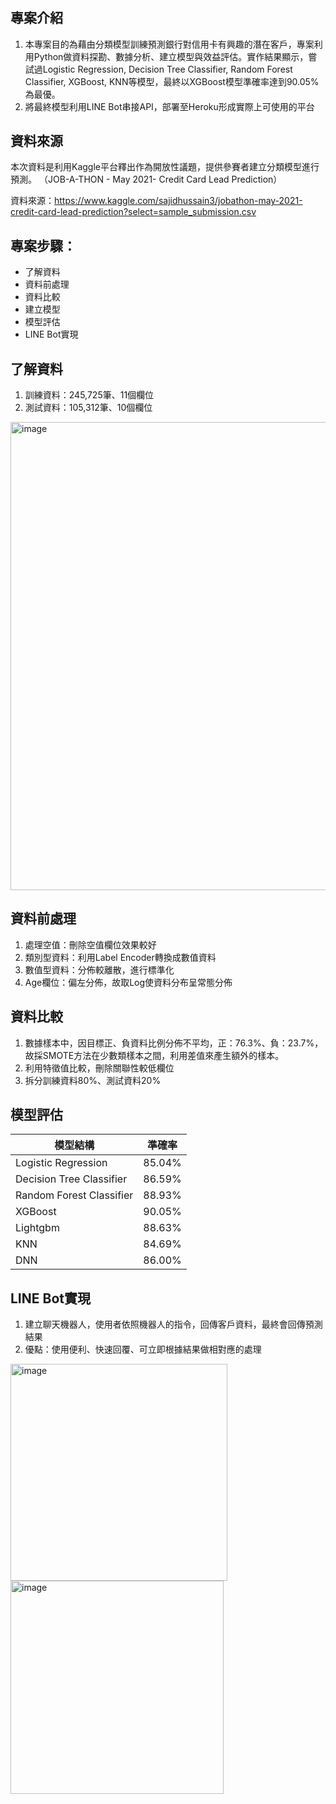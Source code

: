 # 
## 專案介紹

1. 本專案目的為藉由分類模型訓練預測銀行對信用卡有興趣的潛在客戶，專案利用Python做資料探勘、數據分析、建立模型與效益評估。實作結果顯示，嘗試過Logistic Regression, Decision Tree Classifier, Random Forest Classifier, XGBoost, KNN等模型，最終以XGBoost模型準確率達到90.05%為最優。
2. 將最終模型利用LINE Bot串接API，部署至Heroku形成實際上可使用的平台

## 資料來源

本次資料是利用Kaggle平台釋出作為開放性議題，提供參賽者建立分類模型進行預測。
（JOB-A-THON - May 2021- Credit Card Lead Prediction）

資料來源：https://www.kaggle.com/sajidhussain3/jobathon-may-2021-credit-card-lead-prediction?select=sample_submission.csv

## 專案步驟：

- 了解資料
- 資料前處理
- 資料比較
- 建立模型
- 模型評估
- LINE Bot實現

## 了解資料

1. 訓練資料：245,725筆、11個欄位
2. 測試資料：105,312筆、10個欄位
<img width="749" alt="image" src="https://user-images.githubusercontent.com/81677812/128292795-1c32abc7-bcbd-4b3a-a69b-f5fb6cdc55a8.png">

## 資料前處理

1. 處理空值：刪除空值欄位效果較好
2. 類別型資料：利用Label Encoder轉換成數值資料
3. 數值型資料：分佈較離散，進行標準化
4. Age欄位：偏左分佈，故取Log使資料分布呈常態分佈

## 資料比較

1. 數據樣本中，因目標正、負資料比例分佈不平均，正：76.3%、負：23.7%，故採SMOTE方法在少數類樣本之間，利用差值來產生額外的樣本。
2. 利用特徵值比較，刪除關聯性較低欄位
3. 拆分訓練資料80%、測試資料20%

## 模型評估

|         模型結構          |  準確率 |
| -------------------------|--------| 
|    Logistic Regression   | 85.04% |
| Decision Tree Classifier | 86.59% |
| Random Forest Classifier | 88.93% |
|          XGBoost         | 90.05% |
|          Lightgbm        | 88.63% |
|            KNN           | 84.69% |
|            DNN           | 86.00% |

## LINE Bot實現
1. 建立聊天機器人，使用者依照機器人的指令，回傳客戶資料，最終會回傳預測結果
2. 優點：使用便利、快速回覆、可立即根據結果做相對應的處理

<img width="347" alt="image" src="https://user-images.githubusercontent.com/81677812/128297963-bb8d6dc5-05b1-4990-beb9-788243c86ab3.png">
<img width="341" alt="image" src="https://user-images.githubusercontent.com/81677812/128297888-e221daba-e9c8-4c03-9385-032177c85b61.png">


